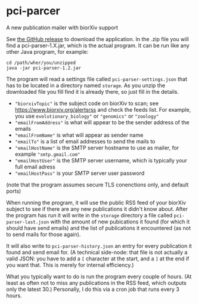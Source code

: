 # pci-parcer
A new publication mailer with biorXiv support

See [the GitHub release](https://github.com/erickok/pci-parcer/releases) to download the application. In the .zip file you will find a pci-parser-1.X.jar, which is the actual program. It can be run like any other Java program, for example: 

```
cd /path/wher/you/unzipped
java -jar pci-parser-1.2.jar
```

The program will read a settings file called `pci-parser-settings.json` that has to be located in a directory named `storage`. As you unzip the downloaded file you fill find it is already there, so just fill in the details.
- `"biorxivTopic"` is the subject code on biorXiv to scan; see https://www.biorxiv.org/alertsrss and check the feeds list. For example, you use `evolutionary_biology"` or `"genomics"` or `"zoology"`
- `"emailFromAddress"` is what will appear to be the sender address of the emails
- `"emailFromName"` is what will appear as sender name
- `"emailTo"` is a list of email addresses to send the mails to
- `"emailHostName"` is the SMTP server hostname to use as mailer, for example `"smtp.gmail.com"`
- `"emailHostUser"` is the SMTP server username, which is typically your full email adress
- `"emailHostPass"` is your SMTP server user password

(note that the program assumes secure TLS conenctions only, and default ports)

When running the program, it will use the public RSS feed of your biorXiv subject to see if there are any new publications it didn't know about. After the program has run it will write in the `storage` directory a file called `pci-parser-last.json` with the amount of new pubications it found (for which it should have send emails) and the list of publications it encountered (as not to send mails for those again). 

It will also write to `pci-parser-history.json` an entry for every publication it found and send email for. (A technical side-node: that file is not actually a valid JSON: you have to add a `[` character at the start, and a `]` at the end if you want that. This is merely for internal efficiency.)

What you typically want to do is run the program every couple of hours. (At least as often not to miss any publications in the RSS feed, which outputs only the latest 30.) Personally, I do this via a cron job that runs every 3 hours.